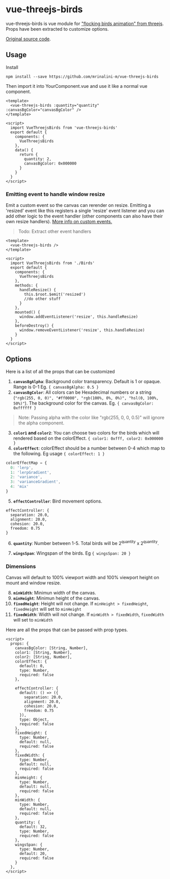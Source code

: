 # vue-threejs-birds

vue-threejs-birds is vue module for ["flocking birds animation" from threejs](https://threejs.org/examples/webgl_gpgpu_birds.html). Props have been extracted to customize options.

[Original source code](https://github.com/mrdoob/three.js/blob/master/examples/webgl_gpgpu_birds.html).

## Usage

Install

```
npm install --save https://github.com/mrinalini-m/vue-threejs-birds
```

Then import it into YourComponent.vue and use it like a normal vue component.

```vue
<template>
  <vue-threejs-birds :quantity="quantity" :canvasBgColor="canvasBgColor" />
</template>

<script>
  import VueThreejsBirds from 'vue-threejs-birds'
  export default {
    components: {
      VueThreejsBirds
    },
    data() {
      return {
        quantity: 2,
        canvasBgColor: 0x000000
      }
    }
  }
</script>
```

### Emitting event to handle window resize

Emit a custom event so the canvas can rerender on resize. Emitting a 'resized' event like this registers a single 'resize' event listener and you can add other logic to the event handler (other components can also have their own resize handlers). [More info on custom events.](https://vuejs.org/v2/guide/components-custom-events.html#Event-Names)

> Todo: Extract other event handlers

```vue
<template>
  <vue-threejs-birds />
</template>

<script>
  import VueThreejsBirds from './Birds'
  export default {
    components: {
      VueThreejsBirds
    },
    methods: {
      handleResize() {
        this.$root.$emit('resized')
        //do other stuff
      }
    },
    mounted() {
      window.addEventListener('resize', this.handleResize)
    },
    beforeDestroy() {
      window.removeEventListener('resize', this.handleResize)
    }
  }
</script>
```

## Options

Here is a list of all the props that can be customized

1. **`canvasBgAlpha`**: Background color transparency. Default is 1 or opaque. Range is 0-1 Eg. `{ canvasBgAlpha: 0.5 }`
2. **`canvasBgColor`**: All colors can be Hexadecimal numbers or a string (`"rgb(255, 0, 0)", "#ff0000", "rgb(100%, 0%, 0%)", "hsl(0, 100%, 50%)"`). The background color for the canvas. Eg. `{ canvasBgColor: 0xffffff }`

> Note: Passing alpha with the color like "rgb(255, 0, 0, 0.5)" will ignore the alpha component.

3. **`color1` and `color2`**: You can choose two colors for the birds which will rendered based on the colorEffect. `{ color1: 0xfff, color2: 0x000000 }`
4. **`colorEffect`**: colorEffect should be a number between 0-4 which map to the following. Eg usage `{ colorEffect: 1 }`

```js
colorEffectMap = {
  0: 'lerp',
  1: 'lerpGradient',
  2: 'variance',
  3: 'varianceGradient',
  4: 'mix'
}
```

5. **`effectController`**: Bird movement options.

```
effectController: {
  separation: 20.0,
  alignment: 20.0,
  cohesion: 20.0,
  freedom: 0.75
}
```

6. **`quantity`**: Number between 1-5. Total birds will be 2<sup>quantity</sup> x 2<sup>quantity</sup>.

7. **`wingsSpan`**: Wingspan of the birds. Eg `{ wingsSpan: 20 }`

### Dimensions

Canvas will default to 100% viewport width and 100% viewport height on mount and window resize.

8. **`minWidth`**: Minimun width of the canvas.
9. **`minHeight`**: Minimun height of the canvas.
10. **`fixedHeight`**: Height will not change. If `minHeight > fixedHeight`, `fixedHeight` will set to `minHeight`
11. **`fixedWidth`**: Width will not change. If `minWidth > fixedWidth`, `fixedWidth` will set to `minWidth`

Here are all the props that can be passed with prop types.

```vue
<script>
  props: {
    canvasBgColor: [String, Number],
    color1: [String, Number],
    color2: [String, Number],
    colorEffect: {
      default: 0,
      type: Number,
      required: false
    },

    effectController: {
      default: () => ({
        separation: 20.0,
        alignment: 20.0,
        cohesion: 20.0,
        freedom: 0.75
      }),
      type: Object,
      required: false
    },
    fixedHeight: {
      type: Number,
      default: null,
      required: false
    },
    fixedWidth: {
      type: Number,
      default: null,
      required: false
    },
    minHeight: {
      type: Number,
      default: null,
      required: false
    },
    minWidth: {
      type: Number,
      default: null,
      required: false
    },
    quantity: {
      default: 32,
      type: Number,
      required: false
    },
    wingsSpan: {
      type: Number,
      default: 20,
      required: false
    }
  },
</script>
```
